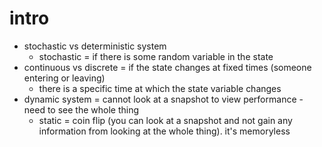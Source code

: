 # intro

- stochastic vs deterministic system
  - stochastic = if there is some random variable in the state
- continuous vs discrete = if the state changes at fixed times (someone entering or leaving)
  - there is a specific time at which the state variable changes
- dynamic system = cannot look at a snapshot to view performance - need to see the whole thing
  - static = coin flip (you can look at a snapshot and not gain any information from looking at the whole thing). it's memoryless
